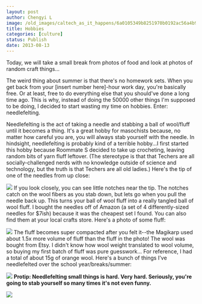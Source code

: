 ```yaml
---
layout: post
author: Chengyi L
image: /old_images/caltech_as_it_happens/6a0105349b8251970b0192ac56a4b9970d.jpg
title: Hobbies
categories: [culture]
status: Publish
date: 2013-08-13
---
```


Today, we will take a small break from photos of food and look at photos of random craft things...

The weird thing about summer is that there's no homework sets. When you get 
back from your [insert number here]-hour work day, you're basically 
free. Or at least, free to do everything else that you should've done a long time ago. This is why, instead of doing the 50000 other things I'm supposed to be doing, I decided to start wasting my time on hobbies. 
 Enter: needlefelting.

Needlefelting is the act of taking a needle and stabbing a ball of wool/fluff until it becomes a thing. It's a great hobby for masochists because, no matter how careful you are, you will always stab yourself with the needle. In hindsight, needlefelting is probably kind of a terrible hobby...I first started this hobby because Roommate S decided to take up crocheting, leaving random bits of yarn fluff leftover. (The stereotype is that that Techers are all socially-challenged nerds 
with no knowledge outside of science and technology, but the truth is 
that Techers are all old ladies.)
Here's the tip of one of the needles from up close:


![](/old_images/caltech_as_it_happens/6a0105349b8251970b01901ebb0524970b.jpg)
If you look closely, you can see little notches near the tip. The notches catch on the wool fibers as you stab down, but lets go when you pull the needle back up. This turns your ball of wool fluff into a really tangled ball of wool fluff. I bought the needles off of Amazon (a set of 4 differently-sized needles for $7ish) because it was the cheapest set I found. You can also find them at your local crafts store. 
Here's a photo of some fluff: 


![](/old_images/caltech_as_it_happens/6a0105349b8251970b0192ac7a5a0f970d.jpg)
The fluff becomes super compacted after you felt it--the Magikarp used about 1.5x more volume of fluff than the fluff in the photo! The wool was bought from Etsy. I didn't know how wool weight translated to wool volume, so buying my first batch of fluff was pure guesswork... For reference, I had a total of about 15g of orange wool. 
Here's a bunch of things I've needlefelted over the school year/breaks/summer: 


![](/old_images/caltech_as_it_happens/6a0105349b8251970b019104b0f931970c.jpg)
**Protip: Needlefelting small things is hard. Very hard. Seriously, you're going to stab yourself so many times it's not even funny.**


![](/old_images/caltech_as_it_happens/6a0105349b8251970b0192ac7a6440970d.jpg)
